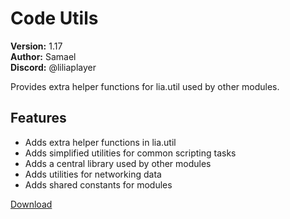 # Code Utils

**Version:** 1.17  
**Author:** Samael  
**Discord:** @liliaplayer  

Provides extra helper functions for lia.util used by other modules.

## Features

- Adds extra helper functions in lia.util
- Adds simplified utilities for common scripting tasks
- Adds a central library used by other modules
- Adds utilities for networking data
- Adds shared constants for modules

[Download](https://github.com/LiliaFramework/Modules/raw/refs/heads/gh-pages/utilities.zip)
